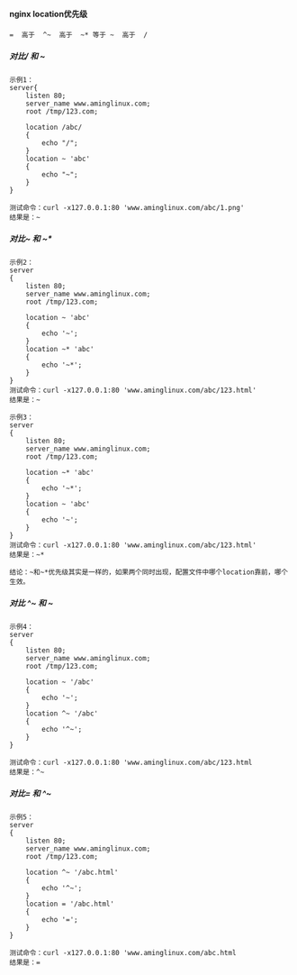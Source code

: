 ####  nginx location优先级

    =  高于  ^~  高于  ~* 等于 ~  高于  /
    
#####     对比/ 和 ~

    示例1：
    server{
        listen 80;
        server_name www.aminglinux.com;
        root /tmp/123.com;

        location /abc/
        {
            echo "/";
        }
        location ~ 'abc'
        {
            echo "~";
        }
    }

    测试命令：curl -x127.0.0.1:80 'www.aminglinux.com/abc/1.png'
    结果是：~

#####     对比~ 和 ~*

    示例2：
    server
    {
        listen 80;
        server_name www.aminglinux.com;
        root /tmp/123.com;

        location ~ 'abc'
        {
            echo '~';
        }
        location ~* 'abc'
        {
	        echo '~*';
        }
    }
    测试命令：curl -x127.0.0.1:80 'www.aminglinux.com/abc/123.html' 
    结果是：~

    示例3：
    server
    {
        listen 80;
        server_name www.aminglinux.com;
        root /tmp/123.com;

        location ~* 'abc'
        {
            echo '~*';
        }
        location ~ 'abc'
        {
	        echo '~';
        }
    }
    测试命令：curl -x127.0.0.1:80 'www.aminglinux.com/abc/123.html' 
    结果是：~*
    
    结论：~和~*优先级其实是一样的，如果两个同时出现，配置文件中哪个location靠前，哪个生效。
    
#####     对比 ^~ 和 ~

    示例4：
    server
    {
        listen 80;
        server_name www.aminglinux.com;
        root /tmp/123.com;

        location ~ '/abc'
        {
            echo '~';
        }
        location ^~ '/abc'
        {
            echo '^~';
        }
    }

    测试命令：curl -x127.0.0.1:80 'www.aminglinux.com/abc/123.html
    结果是：^~
    
#####     对比= 和 ^~

    示例5：
    server
    {
        listen 80;
        server_name www.aminglinux.com;
        root /tmp/123.com;

        location ^~ '/abc.html'
        {
            echo '^~';
        }
        location = '/abc.html'
        {
            echo '=';
        }
    }
    
    测试命令：curl -x127.0.0.1:80 'www.aminglinux.com/abc.html
    结果是：=
